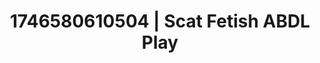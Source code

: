 ---
categories:
- AI-generated
- Lover’s breath
- Romantasy erotica
- Soft spanking
- Vintage boudoir
- Tattooed beauties
- ASMR
- Cosplay
image: /assets/images/1746580610504.jpg
layout: post
seo:
  description: Featured content with high-quality ABDL Play, Scat Fetish. HD images
    available.
  keywords: ABDL Play, Scat Fetish
  og_image: /assets/images/1746580610504.jpg
  schema_type: VisualArtwork
tags:
- '#1746580610504'
- Scat Fetish
- ABDL Play
title: 1746580610504 | Scat Fetish ABDL Play
---